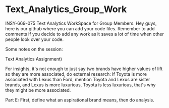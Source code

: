 # Text_Analytics_Group_Work
INSY-669-075 Text Analytics WorkSpace for Group Members.
Hey guys, here is our github where you can add your code files. Remember to add comments if you decide to add any work as it saves a lot of time when other people 
look over your code.

Some notes on the session:

Text Analytics Assignment)

For insights, it's not enough to just say two brands  have higher values of lift so they are more associated, do external research:
If Toyota is more associated with Lexus than Ford, mention Toyota and Lexus are sister brands, and Lexus is more luxurious, Toyota is less luxurious, that's why they might be more associated. 


Part E:  First, define what an aspirational brand means, then do analysis.

